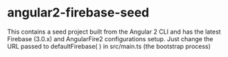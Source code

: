 # angular2-firebase-seed
This contains a seed project built from the Angular 2 CLI and has the latest Firebase (3.0.x) and AngularFire2 configurations setup. Just change the URL passed to defaultFirebase( ) in src/main.ts (the bootstrap process)
